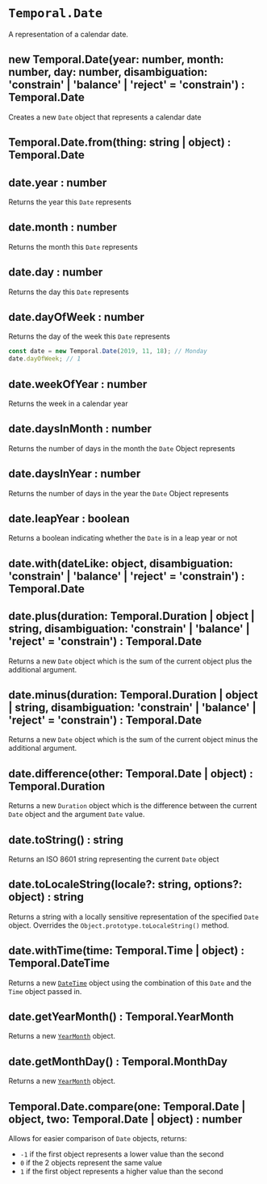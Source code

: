 # `Temporal.Date`

A representation of a calendar date.

## new Temporal.Date(year: number, month: number, day: number, disambiguation: 'constrain' | 'balance' | 'reject' = 'constrain') : Temporal.Date

Creates a new `Date` object that represents a calendar date

## Temporal.Date.from(thing: string | object) : Temporal.Date

## date.year : number

Returns the year this `Date` represents

## date.month : number

Returns the month this `Date` represents

## date.day : number

Returns the day this `Date` represents

## date.dayOfWeek : number

Returns the day of the week this `Date` represents

```js
const date = new Temporal.Date(2019, 11, 18); // Monday
date.dayOfWeek; // 1
```

## date.weekOfYear : number

Returns the week in a calendar year

## date.daysInMonth : number

Returns the number of days in the month the `Date` Object represents

## date.daysInYear : number

Returns the number of days in the year the `Date` Object represents

## date.leapYear : boolean

Returns a boolean indicating whether the `Date` is in a leap year or not

## date.with(dateLike: object, disambiguation: 'constrain' | 'balance' | 'reject' = 'constrain') : Temporal.Date

## date.plus(duration: Temporal.Duration | object | string, disambiguation: 'constrain' | 'balance' | 'reject' = 'constrain') : Temporal.Date

Returns a new `Date` object which is the sum of the current object plus the additional argument.

## date.minus(duration: Temporal.Duration | object | string, disambiguation: 'constrain' | 'balance' | 'reject' = 'constrain') : Temporal.Date

Returns a new `Date` object which is the sum of the current object minus the additional argument.

## date.difference(other: Temporal.Date | object) : Temporal.Duration

Returns a new `Duration` object which is the difference between the current `Date` object and the argument `Date` value.

## date.toString() : string

Returns an ISO 8601 string representing the current `Date` object

## date.toLocaleString(locale?: string, options?: object) : string

Returns a string with a locally sensitive representation of the specified `Date` object. Overrides the `Object.prototype.toLocaleString()` method.

## date.withTime(time: Temporal.Time | object) : Temporal.DateTime

Returns a new [`DateTime`](./DateTime) object using the combination of this `Date` and the `Time` object passed in.

## date.getYearMonth() : Temporal.YearMonth

Returns a new [`YearMonth`](./YearMonth) object.

## date.getMonthDay() : Temporal.MonthDay

Returns a new [`YearMonth`](./MonthDay) object.

## Temporal.Date.compare(one: Temporal.Date | object, two: Temporal.Date | object) : number

Allows for easier comparison of `Date` objects, returns:

- `-1` if the first object represents a lower value than the second
- `0` if the 2 objects represent the same value
- `1` if the first object represents a higher value than the second
